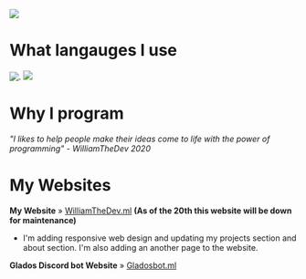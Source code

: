 ![](https://cdn.glitch.com/233efcda-1f98-4551-9b2e-8792c9934f1a%2FWilliamTheDev%20sigin1.png?v=1605280403318)

# What langauges I use

![.](https://camo.githubusercontent.com/870bd310338489acd87c77a1e6c07e6e0cf4cdce97c8dd1652b15c29787236dc/68747470733a2f2f63646e2e676c697463682e636f6d2f31376561656638642d633234382d343962352d383164612d34356532336364633062313225324669636f6e73382d68746d6c2d352d34382e706e67) ![](https://camo.githubusercontent.com/8e82405540ef0f71bd2c1808991490a632e59dab13a264e01a903084cb0b9c98/68747470733a2f2f63646e2e676c697463682e636f6d2f31376561656638642d633234382d343962352d383164612d34356532336364633062313225324669636f6e73382d637373332d34382e706e67)

# Why I program

*"I likes to help people make their ideas come to life with the power of programming" - WilliamTheDev 2020*

# My Websites

**My Website** » [WilliamTheDev.ml](https://williamthedev.ml/) 
**(As of the 20th this website will be down for maintenance)**
- I'm adding responsive web design and updating my projects section and about section. I'm also adding an another page to the website.


**Glados Discord bot Website** » [Gladosbot.ml](https://http://www.gladosbot.ml)





